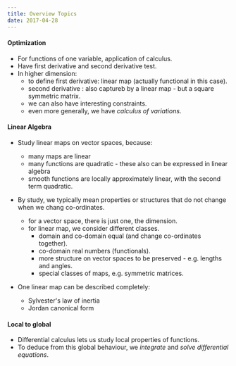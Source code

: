 ```yaml
---
title: Overview Topics
date: 2017-04-28
---
```


#### Optimization
* For functions of one variable, application of calculus.
* Have first derivative and second derivative test.
* In higher dimension:
  - to define first derivative: linear map (actually functional in this case).
  - second derivative : also captureb by a linear map - but a square symmetric matrix.
  - we can also have interesting constraints.
  - even more generally, we have _calculus of variations_.
  
#### Linear Algebra
 * Study linear maps on vector spaces, because: 
   - many maps are linear
   - many functions are quadratic - these also can be expressed in linear algebra
   - smooth functions are locally approximately linear, with the second term quadratic.
    
 * By study, we typically mean properties or structures that do not change when we chang co-ordinates.
   - for a vector space, there is just one, the dimension.
   - for linear map, we consider different classes.
     - domain and co-domain equal (and change co-ordinates together).
     - co-domain real numbers (functionals).
     - more structure on vector spaces to be preserved - e.g. lengths and angles.
     - special classes of maps, e.g. symmetric matrices.
* One linear map can be described completely:
  - Sylvester's law of inertia
  - Jordan canonical form


#### Local to global
 * Differential calculus lets us study local properties of functions.
 * To deduce from this global behaviour, we _integrate_ and _solve differential equations_.
 
